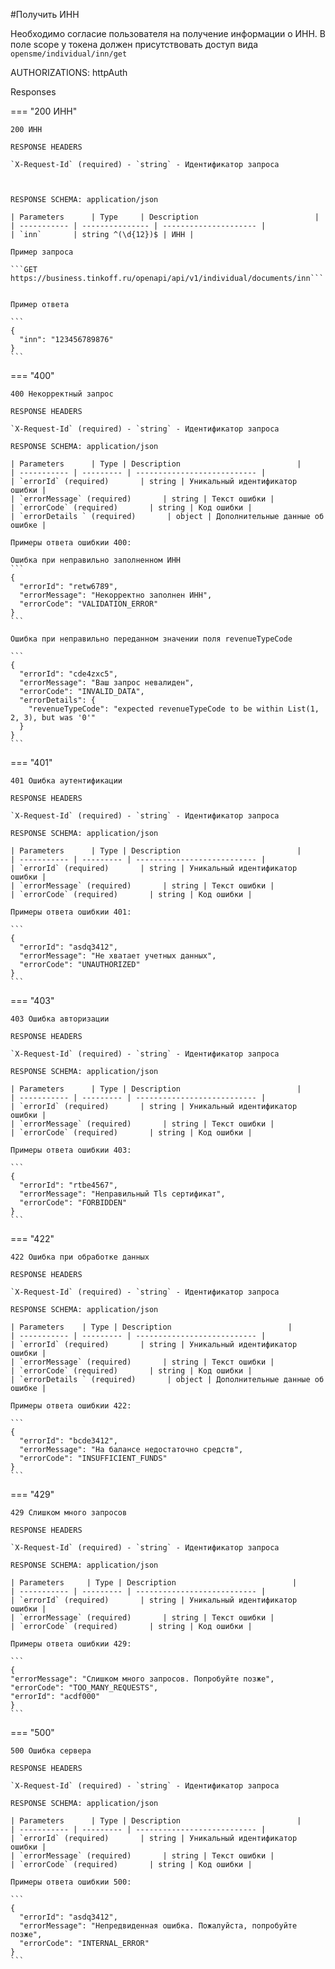 #Получить ИНН

Необходимо согласие пользователя на получение информации о ИНН. В поле scope у токена должен присутствовать доступ вида ```opensme/individual/inn/get```

AUTHORIZATIONS: httpAuth

Responses

=== "200 ИНН"

    200 ИНН

    RESPONSE HEADERS

    `X-Request-Id` (required) - `string` - Идентификатор запроса
    


    RESPONSE SCHEMA: application/json

    | Parameters      | Type     | Description                          |
    | ----------- | --------------- | --------------------- |
    | `inn`       | string ^(\d{12})$ | ИНН |

    Пример запроса

    ```GET https://business.tinkoff.ru/openapi/api/v1/individual/documents/inn```


    Пример ответа

    ```
    {
      "inn": "123456789876"
    }
    ```


=== "400"

    400 Некорректный запрос

    RESPONSE HEADERS

    `X-Request-Id` (required) - `string` - Идентификатор запроса

    RESPONSE SCHEMA: application/json

    | Parameters      | Type | Description                          |
    | ----------- | --------- | --------------------------- |
    | `errorId` (required)       | string | Уникальный идентификатор ошибки |
    | `errorMessage` (required)       | string | Текст ошибки |
    | `errorCode` (required)       | string | Код ошибки |
    | `errorDetails ` (required)       | object | Дополнительные данные об ошибке |

    Примеры ответа ошибкии 400:

    Ошибка при неправильно заполненном ИНН
    ```
    {
      "errorId": "retw6789",
      "errorMessage": "Некорректно заполнен ИНН",
      "errorCode": "VALIDATION_ERROR"
    }
    ```

    Ошибка при неправильно переданном значении поля revenueTypeCode

    ```
    {
      "errorId": "cde4zxc5",
      "errorMessage": "Ваш запрос невалиден",
      "errorCode": "INVALID_DATA",
      "errorDetails": {
        "revenueTypeCode": "expected revenueTypeCode to be within List(1, 2, 3), but was '0'"
      }
    }
    ```



=== "401"

    401 Ошибка аутентификации

    RESPONSE HEADERS

    `X-Request-Id` (required) - `string` - Идентификатор запроса

    RESPONSE SCHEMA: application/json

    | Parameters      | Type | Description                          |
    | ----------- | --------- | --------------------------- |
    | `errorId` (required)       | string | Уникальный идентификатор ошибки |
    | `errorMessage` (required)       | string | Текст ошибки |
    | `errorCode` (required)       | string | Код ошибки |

    Примеры ответа ошибкии 401:

    ```
    {
      "errorId": "asdq3412",
      "errorMessage": "Не хватает учетных данных",
      "errorCode": "UNAUTHORIZED"
    }
    ```

=== "403"

    403 Ошибка авторизации

    RESPONSE HEADERS

    `X-Request-Id` (required) - `string` - Идентификатор запроса

    RESPONSE SCHEMA: application/json

    | Parameters      | Type | Description                          |
    | ----------- | --------- | --------------------------- |
    | `errorId` (required)       | string | Уникальный идентификатор ошибки |
    | `errorMessage` (required)       | string | Текст ошибки |
    | `errorCode` (required)       | string | Код ошибки |

    Примеры ответа ошибкии 403:

    ```
    {
      "errorId": "rtbe4567",
      "errorMessage": "Неправильный Tls сертификат",
      "errorCode": "FORBIDDEN"
    }
    ```


=== "422"

    422 Ошибка при обработке данных

    RESPONSE HEADERS

    `X-Request-Id` (required) - `string` - Идентификатор запроса

    RESPONSE SCHEMA: application/json

    | Parameters    | Type | Description                          |
    | ----------- | --------- | --------------------------- |
    | `errorId` (required)       | string | Уникальный идентификатор ошибки |
    | `errorMessage` (required)       | string | Текст ошибки |
    | `errorCode` (required)       | string | Код ошибки |
    | `errorDetails ` (required)       | object | Дополнительные данные об ошибке |

    Примеры ответа ошибкии 422:

    ```
    {
      "errorId": "bcde3412",
      "errorMessage": "На балансе недостаточно средств",
      "errorCode": "INSUFFICIENT_FUNDS"
    }
    ```

=== "429"

    429 Слишком много запросов

    RESPONSE HEADERS

    `X-Request-Id` (required) - `string` - Идентификатор запроса

    RESPONSE SCHEMA: application/json

    | Parameters     | Type | Description                          |
    | ----------- | --------- | --------------------------- |
    | `errorId` (required)       | string | Уникальный идентификатор ошибки |
    | `errorMessage` (required)       | string | Текст ошибки |
    | `errorCode` (required)       | string | Код ошибки |

    Примеры ответа ошибкии 429:

    ```
    {
    "errorMessage": "Слишком много запросов. Попробуйте позже",
    "errorCode": "TOO_MANY_REQUESTS",
    "errorId": "acdf000"
    }
    ```

=== "500"

    500 Ошибка сервера

    RESPONSE HEADERS

    `X-Request-Id` (required) - `string` - Идентификатор запроса

    RESPONSE SCHEMA: application/json

    | Parameters      | Type | Description                          |
    | ----------- | --------- | --------------------------- |
    | `errorId` (required)       | string | Уникальный идентификатор ошибки |
    | `errorMessage` (required)       | string | Текст ошибки |
    | `errorCode` (required)       | string | Код ошибки |

    Примеры ответа ошибкии 500:

    ```
    {
      "errorId": "asdq3412",
      "errorMessage": "Непредвиденная ошибка. Пожалуйста, попробуйте позже",
      "errorCode": "INTERNAL_ERROR"
    }
    ```
